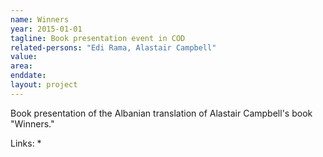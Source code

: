 ```yaml
---
name: Winners
year: 2015-01-01
tagline: Book presentation event in COD
related-persons: "Edi Rama, Alastair Campbell"
value:
area:
enddate:
layout: project
---
```


Book presentation of the Albanian translation of Alastair Campbell's book "Winners."

Links:
*
